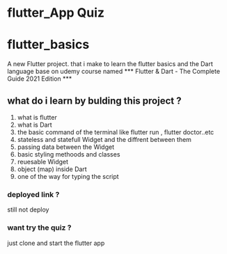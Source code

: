 # flutter_App Quiz
# flutter_basics

A new Flutter project. that i make to learn the flutter basics and the Dart language base on udemy course named *** Flutter & Dart - The Complete Guide 2021 Edition ***


## what do i learn by bulding this project ?

1. what is flutter 
2. what is  Dart
3. the basic command of the terminal like flutter run , flutter doctor..etc
4. stateless and statefull Widget and the diffrent between them 
5. passing data between the  Widget
6. basic styling methoods and classes
7. reuesable  Widget
8. object (map) inside Dart
9. one of the way for typing the script 



### deployed link  ? 
still not deploy 
### want try the quiz ?
just clone and start the flutter app


